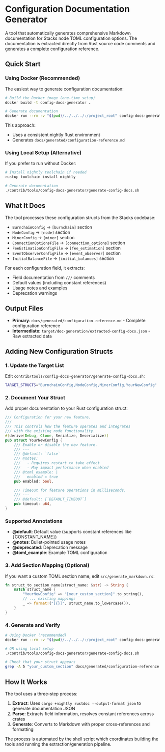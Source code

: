 # Configuration Documentation Generator

A tool that automatically generates comprehensive Markdown documentation for Stacks node TOML configuration options. The documentation is extracted directly from Rust source code comments and generates a complete configuration reference.

## Quick Start

### Using Docker (Recommended)

The easiest way to generate configuration documentation:

```bash
# Build the Docker image (one-time setup)
docker build -t config-docs-generator .

# Generate documentation
docker run --rm -v "$(pwd)/../../../:/project_root" config-docs-generator
```

This approach:
- Uses a consistent nightly Rust environment
- Generates `docs/generated/configuration-reference.md`

### Using Local Setup (Alternative)

If you prefer to run without Docker:

```bash
# Install nightly toolchain if needed
rustup toolchain install nightly

# Generate documentation
./contrib/tools/config-docs-generator/generate-config-docs.sh
```

## What It Does

The tool processes these configuration structs from the Stacks codebase:
- `BurnchainConfig` → `[burnchain]` section
- `NodeConfig` → `[node]` section
- `MinerConfig` → `[miner]` section
- `ConnectionOptionsFile` → `[connection_options]` section
- `FeeEstimationConfigFile` → `[fee_estimation]` section
- `EventObserverConfigFile` → `[event_observer]` section
- `InitialBalanceFile` → `[initial_balances]` section

For each configuration field, it extracts:
- Field documentation from `///` comments
- Default values (including constant references)
- Usage notes and examples
- Deprecation warnings

## Output Files

- **Primary**: `docs/generated/configuration-reference.md` - Complete configuration reference
- **Intermediate**: `target/doc-generation/extracted-config-docs.json` - Raw extracted data

## Adding New Configuration Structs

### 1. Update the Target List

Edit `contrib/tools/config-docs-generator/generate-config-docs.sh`:

```bash
TARGET_STRUCTS="BurnchainConfig,NodeConfig,MinerConfig,YourNewConfig"
```

### 2. Document Your Struct

Add proper documentation to your Rust configuration struct:

```rust
/// Configuration for your new feature.
///
/// This controls how the feature operates and integrates
/// with the existing node functionality.
#[derive(Debug, Clone, Serialize, Deserialize)]
pub struct YourNewConfig {
    /// Enable or disable the new feature.
    /// ---
    /// @default: `false`
    /// @notes:
    ///   - Requires restart to take effect
    ///   - May impact performance when enabled
    /// @toml_example: |
    ///   enabled = true
    pub enabled: bool,

    /// Timeout for feature operations in milliseconds.
    /// ---
    /// @default: [`DEFAULT_TIMEOUT`]
    pub timeout: u64,
}
```

### Supported Annotations

- **@default**: Default value (supports constant references like `[`CONSTANT_NAME`]`)
- **@notes**: Bullet-pointed usage notes
- **@deprecated**: Deprecation message
- **@toml_example**: Example TOML configuration

### 3. Add Section Mapping (Optional)

If you want a custom TOML section name, edit `src/generate_markdown.rs`:

```rust
fn struct_to_section_name(struct_name: &str) -> String {
    match struct_name {
        "YourNewConfig" => "[your_custom_section]".to_string(),
        // ... existing mappings
        _ => format!("[{}]", struct_name.to_lowercase()),
    }
}
```

### 4. Generate and Verify

```bash
# Using Docker (recommended)
docker run --rm -v "$(pwd)/../../../:/project_root" config-docs-generator

# OR using local setup
./contrib/tools/config-docs-generator/generate-config-docs.sh

# Check that your struct appears
grep -A 5 "your_custom_section" docs/generated/configuration-reference.md
```

## How It Works

The tool uses a three-step process:

1. **Extract**: Uses `cargo +nightly rustdoc --output-format json` to generate documentation JSON
2. **Parse**: Extracts field information, resolves constant references across crates
3. **Generate**: Converts to Markdown with proper cross-references and formatting

The process is automated by the shell script which coordinates building the tools and running the extraction/generation pipeline.
